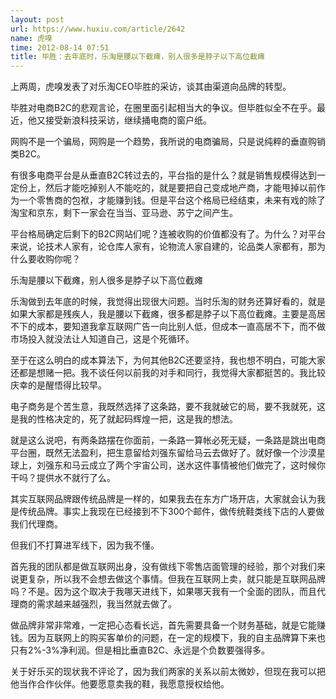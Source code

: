 ```yaml
---
layout: post
url: https://www.huxiu.com/article/2642
name: 虎嗅
time: 2012-08-14 07:51
title: 毕胜：去年底时，乐淘是腰以下截瘫，别人很多是脖子以下高位截瘫
---
```

上两周，虎嗅发表了对乐淘CEO毕胜的采访，谈其由渠道向品牌的转型。

毕胜对电商B2C的悲观言论，在圈里面引起相当大的争议。但毕胜似全不在乎。最近，他又接受新浪科技采访，继续捅电商的窗户纸。

网购不是一个骗局，网购是一个趋势，我所说的电商骗局，只是说纯粹的垂直购销类B2C。

有很多电商平台是从垂直B2C转过去的，平台指的是什么？就是销售规模得达到一定份上，然后才能吃掉别人不能吃的，就是要把自己变成地产商，才能甩掉以前作为一个零售商的包袱，才能赚到钱。但是平台这个格局已经结束，未来有戏的除了淘宝和京东，剩下一家会在当当、亚马逊、苏宁之间产生。

平台格局确定后剩下的B2C网站们呢？连被收购的价值都没有了。为什么？对平台来说，论技术人家有，论仓库人家有，论物流人家自建的，论品类人家都有，那为什么要收购你呢？

乐淘是腰以下截瘫，别人很多是脖子以下高位截瘫

乐淘做到去年底的时候，我觉得出现很大问题。当时乐淘的财务还算好看的，就是如果大家都是残疾人，我是腰以下截瘫，很多都是脖子以下高位截瘫。主要是高居不下的成本，要知道我拿互联网广告一向比别人低，但成本一直高居不下，而不做市场投入就没法让人知道自己，这是个死循环。

至于在这么明白的成本算法下，为何其他B2C还要坚持，我也想不明白，可能大家还都是想赌一把。我不谈任何以前我的对手和同行，我觉得大家都挺苦的。我比较庆幸的是醒悟得比较早。

电子商务是个苦生意，我既然选择了这条路，要不我就破它的局，要不我就死，这是我的性格决定的，死了就起码辉煌一把，这是我的想法。

就是这么说吧，有两条路摆在你面前，一条路一算帐必死无疑，一条路是跳出电商平台圈，既然无法盈利，把生意留给刘强东留给马云去做好了。就好像一个沙漠星球上，刘强东和马云成立了两个宇宙公司，送水这件事情被他们做完了，这时候你干吗？提供水不就行了么。

其实互联网品牌跟传统品牌是一样的，如果我去在东方广场开店，大家就会认为我是传统品牌。事实上我现在已经接到不下300个邮件，做传统鞋类线下店的人要做我们代理商。

但我们不打算进军线下，因为我不懂。

首先我的团队都是做互联网出身，没有做线下零售店面管理的经验，那个对我们来说更复杂，所以我不会想去做这个事情。但我在互联网上卖，就只能是互联网品牌吗？不是。因为这个取决于我哪天进线下，如果哪天我有一个全面的团队，而且代理商的需求越来越强烈，我当然就去做了。

做品牌非常非常难，一定把心态看长远，首先需要具备一个财务基础，就是它能赚钱。因为互联网上的购买客单价的问题，在一定的规模下，我的自主品牌算下来也只有2%-3%净利润。但是相比垂直B2C、永远是个负数要强得多。

关于好乐买的现状我不评论了，因为我们两家的关系以前太微妙，但现在我可以把他当作合作伙伴。他要愿意卖我的鞋，我愿意授权给他。

